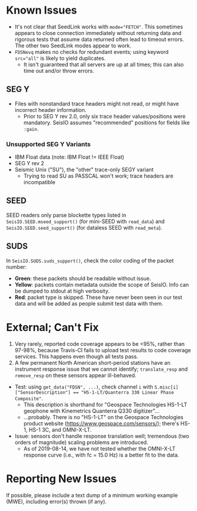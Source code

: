 # Known Issues
* It's not clear that SeedLink works with `mode="FETCH"`. This sometimes appears to close connection immediately without returning data and rigorous tests that assume data returned often lead to timeout errors. The other two SeedLink modes appear to work.
* `FDSNevq` makes no checks for redundant events; using keyword `src="all"` is likely to yield duplicates.
  + It isn't guaranteed that all servers are up at all times; this can also time out and/or throw errors.

## SEG Y
* Files with nonstandard trace headers might not read, or might have incorrect header information.
    * Prior to SEG Y rev 2.0, only six trace header values/positions were mandatory. SeisIO assumes "recommended" positions for fields like `:gain`.

### Unsupported SEG Y Variants
* IBM Float data (note: IBM Float != IEEE Float)
* SEG Y rev 2
* Seismic Unix ("SU"), the "other" trace-only SEGY variant
  + Trying to read SU as PASSCAL won't work; trace headers are incompatible

## SEED
SEED readers only parse blockette types listed in `SeisIO.SEED.mseed_support()` (for mini-SEED with `read_data`) and `SeisIO.SEED.seed_support()` (for dataless
SEED with `read_meta`).

## SUDS
In `SeisIO.SUDS.suds_support()`, check the color coding of the packet number:
* **Green**: these packets should be readable without issue.
* **Yellow**: packets contain metadata outside the scope of SeisIO. Info can be dumped to stdout at high verbosity.
* **Red**: packet type is skipped. These have never been seen in our test data and will be added as people submit test data with them.

# External; Can't Fix
1. Very rarely, reported code coverage appears to be <95%, rather than 97-98%, because Travis-CI fails to upload test results to code coverage services. This happens even though all tests pass.
1. A few permanent North American short-period stations have an instrument response issue that we cannot identify; `translate_resp` and `remove_resp` on these sensors appear ill-behaved.
  * Test: using `get_data("FDSN", ...)`, check channel ``i`` with ``S.misc[i]["SensorDescription"] == "HS-1-LT/Quanterra 330 Linear Phase Composite"``.
    + This description is shorthand for "Geospace Technologies HS-1-LT geophone with Kinemetrics Quanterra Q330 digitizer"...
    + ...probably. There is no "HS-1-LT" on the Geospace Technologies product website (https://www.geospace.com/sensors/); there's HS-1, HS-1 3C, and OMNI-X-LT.
  * Issue: sensors don't handle response translation well; tremendous (two orders of magnitude) scaling problems are introduced.
    + As of 2019-08-14, we have not tested whether the OMNI-X-LT response curve (i.e., with fc = 15.0 Hz) is a better fit to the data.

# Reporting New Issues
If possible, please include a text dump of a minimum working example (MWE), including error(s) thrown (if any).
